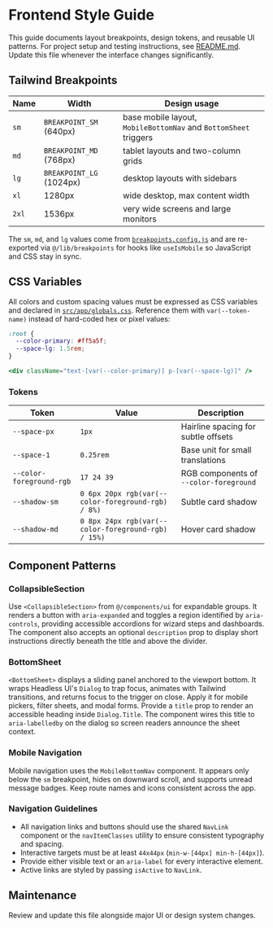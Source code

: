 # Frontend Style Guide

This guide documents layout breakpoints, design tokens, and reusable UI patterns. For project setup and testing instructions, see [README.md](README.md). Update this file whenever the interface changes significantly.

## Tailwind Breakpoints

| Name | Width | Design usage |
| ---- | ----- | ------------ |
| `sm` | `BREAKPOINT_SM` (640px) | base mobile layout, `MobileBottomNav` and `BottomSheet` triggers |
| `md` | `BREAKPOINT_MD` (768px) | tablet layouts and two-column grids |
| `lg` | `BREAKPOINT_LG` (1024px) | desktop layouts with sidebars |
| `xl` | 1280px | wide desktop, max content width |
| `2xl` | 1536px | very wide screens and large monitors |

The `sm`, `md`, and `lg` values come from [`breakpoints.config.js`](breakpoints.config.js) and are re-exported via `@/lib/breakpoints` for hooks like `useIsMobile` so JavaScript and CSS stay in sync.

## CSS Variables

All colors and custom spacing values must be expressed as CSS variables and declared in [`src/app/globals.css`](src/app/globals.css). Reference them with `var(--token-name)` instead of hard-coded hex or pixel values:

```css
:root {
  --color-primary: #ff5a5f;
  --space-lg: 1.5rem;
}
```

```jsx
<div className="text-[var(--color-primary)] p-[var(--space-lg)]" />
```

### Tokens

| Token | Value | Description |
| ----- | ----- | ----------- |
| `--space-px` | `1px` | Hairline spacing for subtle offsets |
| `--space-1` | `0.25rem` | Base unit for small translations |
| `--color-foreground-rgb` | `17 24 39` | RGB components of `--color-foreground` |
| `--shadow-sm` | `0 6px 20px rgb(var(--color-foreground-rgb) / 8%)` | Subtle card shadow |
| `--shadow-md` | `0 8px 24px rgb(var(--color-foreground-rgb) / 15%)` | Hover card shadow |

## Component Patterns

### CollapsibleSection

Use `<CollapsibleSection>` from `@/components/ui` for expandable groups. It renders a button with `aria-expanded` and toggles a region identified by `aria-controls`, providing accessible accordions for wizard steps and dashboards. The component also accepts an optional `description` prop to display short instructions directly beneath the title and above the divider.

### BottomSheet

`<BottomSheet>` displays a sliding panel anchored to the viewport bottom. It wraps Headless UI's `Dialog` to trap focus, animates with Tailwind transitions, and returns focus to the trigger on close. Apply it for mobile pickers, filter sheets, and modal forms.
Provide a `title` prop to render an accessible heading inside `Dialog.Title`. The component wires this title to `aria-labelledby` on the dialog so screen readers announce the sheet context.

### Mobile Navigation

Mobile navigation uses the `MobileBottomNav` component. It appears only below the `sm` breakpoint, hides on downward scroll, and supports unread message badges. Keep route names and icons consistent across the app.

### Navigation Guidelines

- All navigation links and buttons should use the shared `NavLink` component or the `navItemClasses` utility to ensure consistent typography and spacing.
- Interactive targets must be at least `44x44px` (`min-w-[44px] min-h-[44px]`).
- Provide either visible text or an `aria-label` for every interactive element.
- Active links are styled by passing `isActive` to `NavLink`.

## Maintenance

Review and update this file alongside major UI or design system changes.
